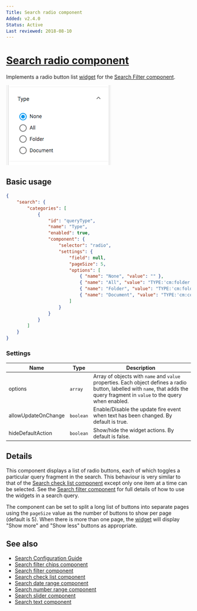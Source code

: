 ```yaml
---
Title: Search radio component
Added: v2.4.0
Status: Active
Last reviewed: 2018-08-10
---
```


# [Search radio component](../../../lib/content-services/src/lib/search/components/search-radio/search-radio.component.ts "Defined in search-radio.component.ts")

Implements a radio button list [widget](../../../lib/testing/src/lib/core/pages/form/widgets/widget.ts) for the [Search Filter component](search-filter.component.md).

![Radio Widget screenshot](../../docassets/images/search-radio.png)

## Basic usage

```json
{
    "search": {
        "categories": [
            {
                "id": "queryType",
                "name": "Type",
                "enabled": true,
                "component": {
                    "selector": "radio",
                    "settings": {
                        "field": null,
                        "pageSize": 5,
                        "options": [
                            { "name": "None", "value": "" },
                            { "name": "All", "value": "TYPE:'cm:folder' OR TYPE:'cm:content'" },
                            { "name": "Folder", "value": "TYPE:'cm:folder'" },
                            { "name": "Document", "value": "TYPE:'cm:content'" }
                        ]
                    }
                }
            }
        ]
    }
}
```

### Settings

| Name | Type | Description |
| ---- | ---- | ----------- |
| options | `array` | Array of objects with `name` and `value` properties. Each object defines a radio button, labelled with `name`, that adds the query fragment in `value` to the query when enabled. |
| allowUpdateOnChange | `boolean` | Enable/Disable the update fire event when text has been changed. By default is true.
| hideDefaultAction | `boolean` | Show/hide the widget actions. By default is false.

## Details

This component displays a list of radio buttons, each of which toggles a particular
query fragment in the search. This behaviour is very similar to that of the
[Search check list component](search-check-list.component.md) except only one item at a time can be selected. See the
[Search filter component](search-filter.component.md) for full details of how to use the widgets in a search query.

The component can be set to split a long list of buttons into separate pages
using the `pageSize` value as the number of buttons to show per page (default is 5).
When there is more than one page, the [widget](../../../lib/testing/src/lib/core/pages/form/widgets/widget.ts) will display "Show more" and "Show less"
buttons as appropriate.

## See also

-   [Search Configuration Guide](../../user-guide/search-configuration-guide.md)
-   [Search filter chips component](search-filter-chips.component.md)
-   [Search filter component](search-filter.component.md)
-   [Search check list component](search-check-list.component.md)
-   [Search date range component](search-date-range.component.md)
-   [Search number range component](search-number-range.component.md)
-   [Search slider component](search-slider.component.md)
-   [Search text component](search-text.component.md)
